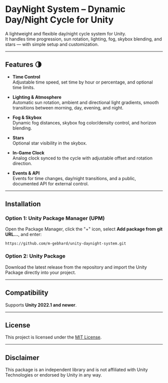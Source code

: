 # DayNight System – Dynamic Day/Night Cycle for Unity

A lightweight and flexible day/night cycle system for Unity.  
It handles time progression, sun rotation, lighting, fog, skybox blending, and stars — with simple setup and
customization.

---

## Features 🌗

- **Time Control**  
  Adjustable time speed, set time by hour or percentage, and optional time limits.

- **Lighting & Atmosphere**  
  Automatic sun rotation, ambient and directional light gradients, smooth transitions between morning, day, evening, and
  night.

- **Fog & Skybox**  
  Dynamic fog distances, skybox fog color/density control, and horizon blending.

- **Stars**  
  Optional star visibility in the skybox.

- **In-Game Clock**  
  Analog clock synced to the cycle with adjustable offset and rotation direction.

- **Events & API**  
  Events for time changes, day/night transitions, and a public, documented API for external control.

---

## Installation

### Option 1: Unity Package Manager (UPM)

Open the Package Manager, click the "+" icon, select **Add package from git URL...**, and enter:

```
https://github.com/m-gebhard/unity-daynight-system.git
```

### Option 2: Unity Package

Download the latest release from the repository and import the Unity Package directly into your project.

---

## Compatibility

Supports **Unity 2022.1 and newer**.

---

## License

This project is licensed under the [MIT License](LICENSE.md).

---

## Disclaimer

This package is an independent library and is not affiliated with Unity Technologies or endorsed by Unity in any way.